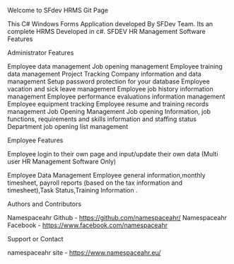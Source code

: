 Welcome to SFdev HRMS Git Page

This C# Windows Forms Application developed By SFDev Team. Its an complete HRMS Developed in c#. SFDEV HR Management Software Features

Administrator Features

Employee data management Job opening management Employee training data management Project Tracking Company information and data management Setup password protection for your database Employee vacation and sick leave management Employee job history information management Employee performance evaluations information management Employee equipment tracking Employee resume and training records management Job Opening Management Job opening Information, job functions, requirements and skills information and staffing status Department job opening list management

Employee Features

Employee login to their own page and input/update their own data (Multi user HR Management Software Only)

Employee Data Management Employee general information,monthly timesheet, payroll reports (based on the tax information and timesheet),Task Status,Training Information .

Authors and Contributors

Namespaceahr Github - https://github.com/namespaceahr/
Namespaceahr Facebook - https://www.facebook.com/namespaceahr

Support or Contact

namespaceahr site - https://www.namespaceahr.eu/
